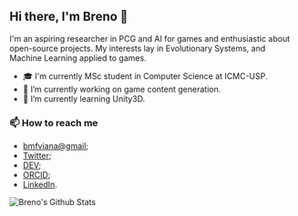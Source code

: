 ## Hi there, I'm Breno 👋

I'm an aspiring researcher in PCG and AI for games and enthusiastic about open-source projects.
My interests lay in Evolutionary Systems, and Machine Learning applied to games.

<!--
**brenov/brenov** is a ✨ _special_ ✨ repository because its `README.md` (this file) appears on your GitHub profile.

Here are some ideas to get you started:
-->
- 🎓 I'm currently MSc student in Computer Science at ICMC-USP.
- 🔭 I’m currently working on game content generation.
- 🌱 I’m currently learning Unity3D.
<!--
- 👯 I’m looking to collaborate on ...
- 🤔 I’m looking for help with ...
- 💬 Ask me about ...

- 😄 Pronouns: ...
- ⚡ Fun fact: ...
-->

### 📫 How to reach me

- [bmfviana@gmail](mailto:bmfviana@gmail);
- [Twitter](https://twitter.com/brenomfviana);
- [DEV](https://dev.to/brenov);
- [ORCID](https://orcid.org/0000-0003-3441-508X);
- [LinkedIn](https://www.linkedin.com/in/brenomfviana).

<!-- <p align="center">
  <img src="https://github-profile-trophy.vercel.app/?username=brenov&theme=graywhite" width="700" />
</p> -->

<img align="left" alt="Breno's Github Stats" src="https://github-readme-stats.vercel.app/api?username=brenov&theme=graywhite&count_private=true&show_icons=true" />

<!--
<img align="left" alt="Breno's Most Used Languages" src="https://github-readme-stats.vercel.app/api/top-langs?username=brenov&theme=graywhite&langs_count=8&count_private=true&show_icons=true&layout=compact" />
-->
